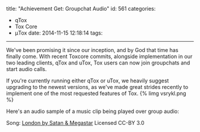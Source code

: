 title: "Achievement Get: Groupchat Audio"
id: 561
categories:
  - qTox
  - Tox Core
  - μTox
date: 2014-11-15 12:18:14
tags:
---

We've been promising it since our inception, and by God that time has finally come. With recent Toxcore commits, alongside implementation in our two leading clients, qTox and uTox, Tox users can now join groupchats and start audio calls. 
<!-- more -->
If you're currently running either qTox or uTox, we heavily suggest upgrading to the newest versions, as we've made great strides recently to implement one of the most requested features of Tox.
{% limg vsrykl.png %}


Here's an audio sample of a music clip being played over group audio:
<audio ogg="https://blog.libtoxcore.so/wp-content/uploads/2014/11/tox_group_audio.ogg"></audio>

Song: [London by Satan & Megastar](http://cathndadrecords.bandcamp.com/track/london) Licensed CC-BY 3.0
